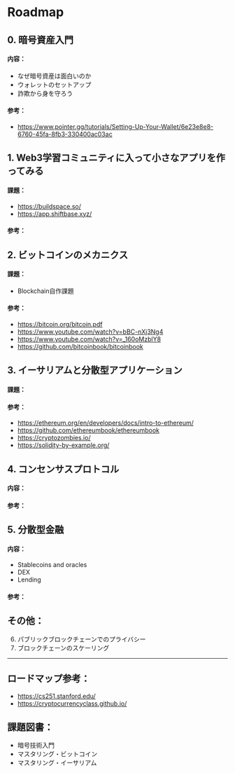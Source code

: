 # Roadmap

## 0. 暗号資産入門
#### 内容：
- なぜ暗号資産は面白いのか
- ウォレットのセットアップ
- 詐欺から身を守ろう

#### 参考： 
- https://www.pointer.gg/tutorials/Setting-Up-Your-Wallet/6e23e8e8-6760-45fa-8fb3-330400ac03ac

## 1. Web3学習コミュニティに入って小さなアプリを作ってみる
#### 課題：
- https://buildspace.so/
- https://app.shiftbase.xyz/

#### 参考： 

## 2. ビットコインのメカニクス
#### 課題：
- Blockchain自作課題

#### 参考：
- https://bitcoin.org/bitcoin.pdf
- https://www.youtube.com/watch?v=bBC-nXj3Ng4
- https://www.youtube.com/watch?v=_160oMzblY8
- https://github.com/bitcoinbook/bitcoinbook

## 3. イーサリアムと分散型アプリケーション
#### 課題：

#### 参考：
- https://ethereum.org/en/developers/docs/intro-to-ethereum/
- https://github.com/ethereumbook/ethereumbook
- https://cryptozombies.io/
- https://solidity-by-example.org/

## 4. コンセンサスプロトコル
#### 内容：

#### 参考：

## 5. 分散型金融
#### 内容：
- Stablecoins and oracles
- DEX
- Lending

#### 参考：


## その他：
6. パブリックブロックチェーンでのプライバシー
7. ブロックチェーンのスケーリング

---

## ロードマップ参考：
- https://cs251.stanford.edu/
- https://cryptocurrencyclass.github.io/

## 課題図書：
- 暗号技術入門
- マスタリング・ビットコイン
- マスタリング・イーサリアム
